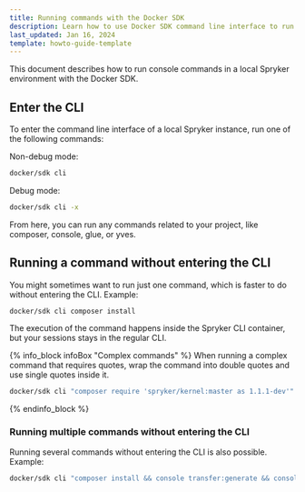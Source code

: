 ```yaml
---
title: Running commands with the Docker SDK
description: Learn how to use Docker SDK command line interface to run commands for your Spryker based project.
last_updated: Jan 16, 2024
template: howto-guide-template
---
```


This document describes how to run console commands in a local Spryker environment with the Docker SDK.

## Enter the CLI

To enter the command line interface of a local Spryker instance, run one of the following commands:

Non-debug mode:

```bash
docker/sdk cli
```

Debug mode:

```bash
docker/sdk cli -x
```

From here, you can run any commands related to your project, like composer, console, glue, or yves.

## Running a command without entering the CLI

You might sometimes want to run just one command, which is faster to do without entering the CLI. Example:

```bach
docker/sdk cli composer install
```

The execution of the command happens inside the Spryker CLI container, but your sessions stays in the regular CLI.

{% info_block infoBox "Complex commands" %}
When running a complex command that requires quotes, wrap the command into double quotes and use single quotes inside it.

```bash
docker/sdk cli "composer require 'spryker/kernel:master as 1.1.1-dev'"
```

{% endinfo_block %}

### Running multiple commands without entering the CLI

Running several commands without entering the CLI is also possible. Example:

```bash
docker/sdk cli "composer install && console transfer:generate && console propel:install"
```


































```
